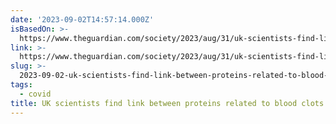 ```yaml
---
date: '2023-09-02T14:57:14.000Z'
isBasedOn: >-
  https://www.theguardian.com/society/2023/aug/31/uk-scientists-find-link-between-proteins-related-to-blood-clots-and-long-covid?CMP=Share_AndroidApp_Other
link: >-
  https://www.theguardian.com/society/2023/aug/31/uk-scientists-find-link-between-proteins-related-to-blood-clots-and-long-covid?CMP=Share_AndroidApp_Other
slug: >-
  2023-09-02-uk-scientists-find-link-between-proteins-related-to-blood-clots-and-long-co
tags:
  - covid
title: UK scientists find link between proteins related to blood clots and long Co
---
```


